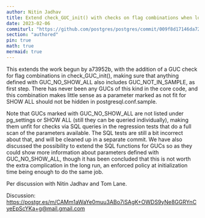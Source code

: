 ```yaml
---
author: Nitin Jadhav
title: Extend check_GUC_init() with checks on flag combinations when loading GUCs
date: 2023-02-06
commiturl: "https://github.com/postgres/postgres/commit/009f8d17146da72478fcb8f544b793c443fa254c"
section: "authored"
pin: true
math: true
mermaid: true
---
```


This extends the work begun by a73952b, with the addition of a GUC check
for flag combinations in check_GUC_init(), making sure that anything
defined with GUC_NO_SHOW_ALL also includes GUC_NOT_IN_SAMPLE, as first
step.  There has never been any GUCs of this kind in the core code, and
this combination makes little sense as a parameter marked as not fit for
SHOW ALL should not be hidden in postgresql.conf.sample.

Note that GUCs marked with GUC_NO_SHOW_ALL are not listed under
pg_settings or SHOW ALL (still they can be queried individually), making
them unfit for checks via SQL queries in the regression tests that do a
full scan of the parameters available.  The SQL tests are still a bit
incorrect about that, and will be cleaned up in a separate commit.  We
have also discussed the possibility to extend the SQL functions for GUCs
so as they could show more information about parameters defined with
GUC_NO_SHOW_ALL, though it has been concluded that this is not worth the
extra complication in the long run, an enforced policy at initialization
time being enough to do the same job.

Per discussion with Nitin Jadhav and Tom Lane.

Discussion: https://postgr.es/m/CAMm1aWaYe0muu3ABo7iSAgK+OWDS9yNe8GGRYnCyeEpScYKa+g@mail.gmail.com